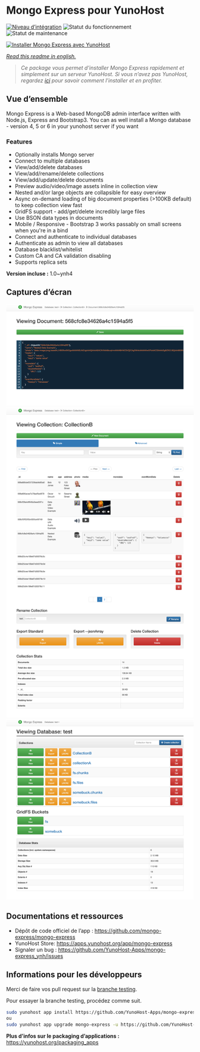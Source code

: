 <!--
N.B.: This README was automatically generated by https://github.com/YunoHost/apps/tree/master/tools/README-generator
It shall NOT be edited by hand.
-->

# Mongo Express pour YunoHost

[![Niveau d’intégration](https://dash.yunohost.org/integration/mongo-express.svg)](https://dash.yunohost.org/appci/app/mongo-express) ![Statut du fonctionnement](https://ci-apps.yunohost.org/ci/badges/mongo-express.status.svg) ![Statut de maintenance](https://ci-apps.yunohost.org/ci/badges/mongo-express.maintain.svg)

[![Installer Mongo Express avec YunoHost](https://install-app.yunohost.org/install-with-yunohost.svg)](https://install-app.yunohost.org/?app=mongo-express)

*[Read this readme in english.](./README.md)*

> *Ce package vous permet d’installer Mongo Express rapidement et simplement sur un serveur YunoHost.
Si vous n’avez pas YunoHost, regardez [ici](https://yunohost.org/#/install) pour savoir comment l’installer et en profiter.*

## Vue d’ensemble

Mongo Express is a Web-based MongoDB admin interface written with Node.js, Express and Bootstrap3.
You can as well install a Mongo database - version 4, 5 or 6 in your yunohost server if you want 

### Features
- Optionally installs Mongo server
- Connect to multiple databases
- View/add/delete databases
- View/add/rename/delete collections
- View/add/update/delete documents
- Preview audio/video/image assets inline in collection view
- Nested and/or large objects are collapsible for easy overview
- Async on-demand loading of big document properties (>100KB default) to keep collection view fast
- GridFS support - add/get/delete incredibly large files
- Use BSON data types in documents
- Mobile / Responsive - Bootstrap 3 works passably on small screens when you're in a bind
- Connect and authenticate to individual databases
- Authenticate as admin to view all databases
- Database blacklist/whitelist
- Custom CA and CA validation disabling
- Supports replica sets


**Version incluse :** 1.0~ynh4

## Captures d’écran

![Capture d’écran de Mongo Express](./doc/screenshots/document-edit.png)
![Capture d’écran de Mongo Express](./doc/screenshots/collection-view.png)
![Capture d’écran de Mongo Express](./doc/screenshots/databases-view.png)

## Documentations et ressources

* Dépôt de code officiel de l’app : <https://github.com/mongo-express/mongo-express>
* YunoHost Store: <https://apps.yunohost.org/app/mongo-express>
* Signaler un bug : <https://github.com/YunoHost-Apps/mongo-express_ynh/issues>

## Informations pour les développeurs

Merci de faire vos pull request sur la [branche testing](https://github.com/YunoHost-Apps/mongo-express_ynh/tree/testing).

Pour essayer la branche testing, procédez comme suit.

``` bash
sudo yunohost app install https://github.com/YunoHost-Apps/mongo-express_ynh/tree/testing --debug
ou
sudo yunohost app upgrade mongo-express -u https://github.com/YunoHost-Apps/mongo-express_ynh/tree/testing --debug
```

**Plus d’infos sur le packaging d’applications :** <https://yunohost.org/packaging_apps>